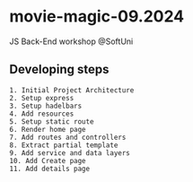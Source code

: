 # movie-magic-09.2024
JS Back-End workshop @SoftUni

## Developing steps
    1. Initial Project Architecture
    2. Setup express
    3. Setup hadelbars
    4. Add resources
    5. Setup static route
    6. Render home page
    7. Add routes and controllers
    8. Extract partial template
    9. Add service and data layers
    10. Add Create page
    11. Add details page